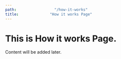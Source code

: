 ```yaml
---
path:                 "/how-it-works"
title:              "How it works Page"
---
```

<div class="container">
    <div class="col-md-10 col-md-offset-1">
        <h1>This is How it works Page.</h1>
    </div>
    <div class="content col-md-6 col-md-offset-2">
        <p>Content will be added later.</p>
    </div>
</div>

